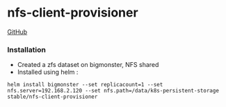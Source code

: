 # nfs-client-provisioner

[GitHub](https://github.com/helm/charts/tree/master/stable/nfs-client-provisioner)

### Installation
- Created a zfs dataset on bigmonster, NFS shared
- Installed using helm :
```
helm install bigmonster --set replicacount=1 --set nfs.server=192.168.2.120 --set nfs.path=/data/k8s-persistent-storage stable/nfs-client-provisioner
```
